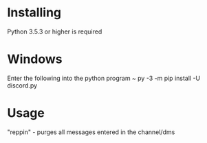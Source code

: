 # Installing

Python 3.5.3 or higher is required

# Windows

Enter the following into the python program ~ py -3 -m pip install -U discord.py



# Usage

"reppin" - purges all messages entered in the channel/dms